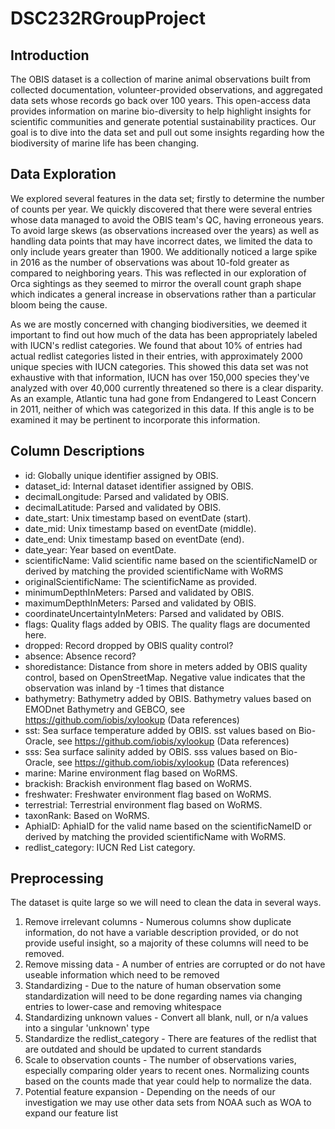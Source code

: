 # DSC232RGroupProject

## Introduction
The OBIS dataset is a collection of marine animal observations built from collected documentation, volunteer-provided observations, and aggregated data sets whose records go back over 100 years.
This open-access data provides information on marine bio-diversity to help highlight insights for scientific communities and generate potential sustainability practices.
Our goal is to dive into the data set and pull out some insights regarding how the biodiversity of marine life has been changing.

## Data Exploration
We explored several features in the data set; firstly to determine the number of counts per year. We quickly discovered that there were several entries whose data managed to avoid the OBIS team's QC, having erroneous years.
To avoid large skews (as observations increased over the years) as well as handling data points that may have incorrect dates, we limited the data to only include years greater than 1900.
We additionally noticed a large spike in 2016 as the number of observations was about 10-fold greater as compared to neighboring years.
This was reflected in our exploration of Orca sightings as they seemed to mirror the overall count graph shape which indicates a general increase in observations rather than a particular bloom being the cause.

As we are mostly concerned with changing biodiversities, we deemed it important to find out how much of the data has been appropriately labeled with IUCN's redlist categories.
We found that about 10% of entries had actual redlist categories listed in their entries, with approximately 2000 unique species with IUCN categories.
This showed this data set was not exhaustive with that information, IUCN has over 150,000 species they've analyzed with over 40,000 currently threatened so there is a clear disparity.
As an example, Atlantic tuna had gone from Endangered to Least Concern in 2011, neither of which was categorized in this data. If this angle is to be examined it may be pertinent to incorporate this information.

## Column Descriptions
- id:	Globally unique identifier assigned by OBIS.
- dataset_id:	Internal dataset identifier assigned by OBIS.
- decimalLongitude:	Parsed and validated by OBIS.
- decimalLatitude:	Parsed and validated by OBIS.
- date_start:	Unix timestamp based on eventDate (start).
- date_mid:	Unix timestamp based on eventDate (middle).
- date_end:	Unix timestamp based on eventDate (end).
- date_year:	Year based on eventDate.
- scientificName:	Valid scientific name based on the scientificNameID or derived by matching the provided scientificName with WoRMS
- originalScientificName:	The scientificName as provided.
- minimumDepthInMeters:	Parsed and validated by OBIS.
- maximumDepthInMeters:	Parsed and validated by OBIS.
- coordinateUncertaintyInMeters:	Parsed and validated by OBIS.
- flags:	Quality flags added by OBIS. The quality flags are documented here.
- dropped:	Record dropped by OBIS quality control?
- absence:	Absence record?
- shoredistance:	Distance from shore in meters added by OBIS quality control, based on OpenStreetMap. Negative value indicates that the observation was inland by -1 times that distance
- bathymetry:	Bathymetry added by OBIS. Bathymetry values based on EMODnet Bathymetry and GEBCO, see https://github.com/iobis/xylookup (Data references)
- sst:	Sea surface temperature added by OBIS. sst values based on Bio-Oracle, see https://github.com/iobis/xylookup (Data references)
- sss:	Sea surface salinity added by OBIS. sss values based on Bio-Oracle, see https://github.com/iobis/xylookup (Data references)
- marine:	Marine environment flag based on WoRMS.
- brackish:	Brackish environment flag based on WoRMS.
- freshwater:	Freshwater environment flag based on WoRMS.
- terrestrial:	Terrestrial environment flag based on WoRMS.
- taxonRank:	Based on WoRMS.
- AphiaID:	AphiaID for the valid name based on the scientificNameID or derived by matching the provided scientificName with WoRMS.
- redlist_category:	IUCN Red List category.

## Preprocessing
The dataset is quite large so we will need to clean the data in several ways.
1) Remove irrelevant columns - Numerous columns show duplicate information, do not have a variable description provided, or do not provide useful insight, so a majority of these columns will need to be removed.
2) Remove missing data - A number of entries are corrupted or do not have useable information which need to be removed
3) Standardizing - Due to the nature of human observation some standardization will need to be done regarding names via changing entries to lower-case and removing whitespace
4) Standardizing unknown values - Convert all blank, null, or n/a values into a singular 'unknown' type
5) Standardize the redlist_category - There are features of the redlist that are outdated and should be updated to current standards
6) Scale to observation counts - The number of observations varies, especially comparing older years to recent ones. Normalizing counts based on the counts made that year could help to normalize the data.
7) Potential feature expansion - Depending on the needs of our investigation we may use other data sets from NOAA such as WOA to expand our feature list
